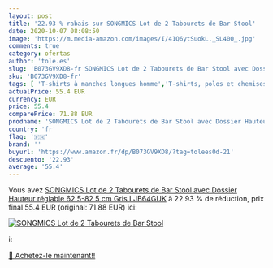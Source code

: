 ```yaml
---
layout: post
title: '22.93 % rabais sur SONGMICS Lot de 2 Tabourets de Bar Stool'
date: 2020-10-07 08:08:50
image: 'https://m.media-amazon.com/images/I/41Q6ytSuokL._SL400_.jpg'
comments: true
category: ofertas
author: 'tole.es'
slug: 'B073GV9XD8-fr SONGMICS Lot de 2 Tabourets de Bar Stool avec Dossier...'
sku: 'B073GV9XD8-fr'
tags: [ 'T-shirts à manches longues homme','T-shirts, polos et chemises homme','Vêtements','Vêtements homme', ]
actualPrice: 55.4 EUR
currency: EUR
price: 55.4
comparePrice: 71.88 EUR
prodname: 'SONGMICS Lot de 2 Tabourets de Bar Stool avec Dossier Hauteur réglable 62 5-82 5 cm Gris LJB64GUK'
country: 'fr'
flag: '🇫🇷'
brand: ''
buyurl: 'https://www.amazon.fr/dp/B073GV9XD8/?tag=tolees0d-21'
descuento: '22.93'
average: '55.4'
---
```


Vous avez [SONGMICS Lot de 2 Tabourets de Bar Stool avec Dossier Hauteur réglable 62 5-82 5 cm Gris LJB64GUK](https://www.amazon.fr/dp/B073GV9XD8/?tag=tolees0d-21)  à  22.93 % de réduction, prix final  55.4 EUR (original: 71.88 EUR) ici:

[![SONGMICS Lot de 2 Tabourets de Bar Stool](https://m.media-amazon.com/images/I/41Q6ytSuokL._SL400_.jpg)](https://www.amazon.fr/dp/B073GV9XD8/?tag=tolees0d-21)

ℹ️:


[🛒 Achetez-le maintenant!!](https://www.amazon.fr/dp/B073GV9XD8/?tag=tolees0d-21)
